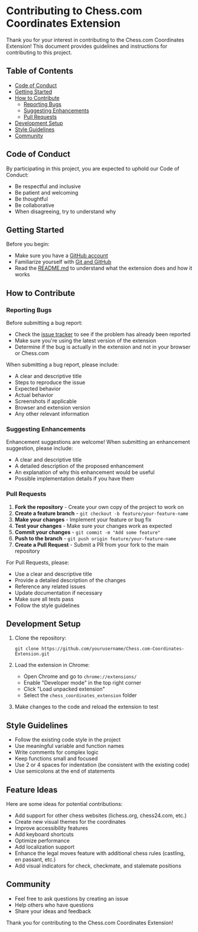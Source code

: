 # Contributing to Chess.com Coordinates Extension

Thank you for your interest in contributing to the Chess.com Coordinates Extension! This document provides guidelines and instructions for contributing to this project.

## Table of Contents

- [Code of Conduct](#code-of-conduct)
- [Getting Started](#getting-started)
- [How to Contribute](#how-to-contribute)
  - [Reporting Bugs](#reporting-bugs)
  - [Suggesting Enhancements](#suggesting-enhancements)
  - [Pull Requests](#pull-requests)
- [Development Setup](#development-setup)
- [Style Guidelines](#style-guidelines)
- [Community](#community)

## Code of Conduct

By participating in this project, you are expected to uphold our Code of Conduct:

- Be respectful and inclusive
- Be patient and welcoming
- Be thoughtful
- Be collaborative
- When disagreeing, try to understand why

## Getting Started

Before you begin:

- Make sure you have a [GitHub account](https://github.com/signup)
- Familiarize yourself with [Git and GitHub](https://docs.github.com/en/get-started)
- Read the [README.md](README.md) to understand what the extension does and how it works

## How to Contribute

### Reporting Bugs

Before submitting a bug report:

- Check the [issue tracker](../../issues) to see if the problem has already been reported
- Make sure you're using the latest version of the extension
- Determine if the bug is actually in the extension and not in your browser or Chess.com

When submitting a bug report, please include:

- A clear and descriptive title
- Steps to reproduce the issue
- Expected behavior
- Actual behavior
- Screenshots if applicable
- Browser and extension version
- Any other relevant information

### Suggesting Enhancements

Enhancement suggestions are welcome! When submitting an enhancement suggestion, please include:

- A clear and descriptive title
- A detailed description of the proposed enhancement
- An explanation of why this enhancement would be useful
- Possible implementation details if you have them

### Pull Requests

1. **Fork the repository** - Create your own copy of the project to work on
2. **Create a feature branch** - `git checkout -b feature/your-feature-name`
3. **Make your changes** - Implement your feature or bug fix
4. **Test your changes** - Make sure your changes work as expected
5. **Commit your changes** - `git commit -m "Add some feature"`
6. **Push to the branch** - `git push origin feature/your-feature-name`
7. **Create a Pull Request** - Submit a PR from your fork to the main repository

For Pull Requests, please:

- Use a clear and descriptive title
- Provide a detailed description of the changes
- Reference any related issues
- Update documentation if necessary
- Make sure all tests pass
- Follow the style guidelines

## Development Setup

1. Clone the repository:
   ```
   git clone https://github.com/yourusername/Chess.com-Coordinates-Extension.git
   ```

2. Load the extension in Chrome:
   - Open Chrome and go to `chrome://extensions/`
   - Enable "Developer mode" in the top right corner
   - Click "Load unpacked extension"
   - Select the `chess_coordinates_extension` folder

3. Make changes to the code and reload the extension to test

## Style Guidelines

- Follow the existing code style in the project
- Use meaningful variable and function names
- Write comments for complex logic
- Keep functions small and focused
- Use 2 or 4 spaces for indentation (be consistent with the existing code)
- Use semicolons at the end of statements

## Feature Ideas

Here are some ideas for potential contributions:

- Add support for other chess websites (lichess.org, chess24.com, etc.)
- Create new visual themes for the coordinates
- Improve accessibility features
- Add keyboard shortcuts
- Optimize performance
- Add localization support
- Enhance the legal moves feature with additional chess rules (castling, en passant, etc.)
- Add visual indicators for check, checkmate, and stalemate positions

## Community

- Feel free to ask questions by creating an issue
- Help others who have questions
- Share your ideas and feedback

Thank you for contributing to the Chess.com Coordinates Extension!
